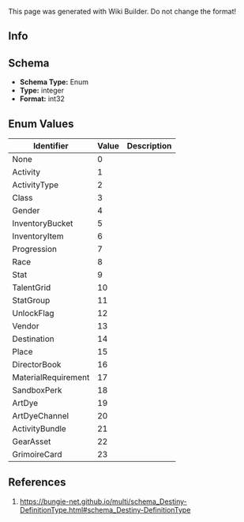 <span class="wiki-builder">This page was generated with Wiki Builder. Do not change the format!</span>

## Info

## Schema
* **Schema Type:** Enum
* **Type:** integer
* **Format:** int32

## Enum Values
Identifier | Value | Description
---------- | ----- | -----------
None | 0 | 
Activity | 1 | 
ActivityType | 2 | 
Class | 3 | 
Gender | 4 | 
InventoryBucket | 5 | 
InventoryItem | 6 | 
Progression | 7 | 
Race | 8 | 
Stat | 9 | 
TalentGrid | 10 | 
StatGroup | 11 | 
UnlockFlag | 12 | 
Vendor | 13 | 
Destination | 14 | 
Place | 15 | 
DirectorBook | 16 | 
MaterialRequirement | 17 | 
SandboxPerk | 18 | 
ArtDye | 19 | 
ArtDyeChannel | 20 | 
ActivityBundle | 21 | 
GearAsset | 22 | 
GrimoireCard | 23 | 

## References
1. https://bungie-net.github.io/multi/schema_Destiny-DefinitionType.html#schema_Destiny-DefinitionType
